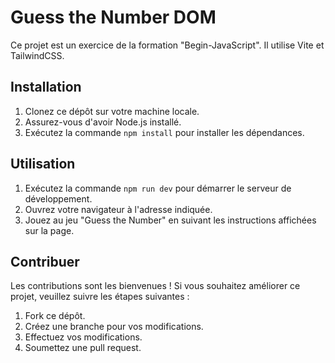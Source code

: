 # Guess the Number DOM

Ce projet est un exercice de la formation "Begin-JavaScript". Il utilise Vite et TailwindCSS.

## Installation

1. Clonez ce dépôt sur votre machine locale.
2. Assurez-vous d'avoir Node.js installé.
3. Exécutez la commande `npm install` pour installer les dépendances.

## Utilisation

1. Exécutez la commande `npm run dev` pour démarrer le serveur de développement.
2. Ouvrez votre navigateur à l'adresse indiquée.
3. Jouez au jeu "Guess the Number" en suivant les instructions affichées sur la page.

## Contribuer

Les contributions sont les bienvenues ! Si vous souhaitez améliorer ce projet, veuillez suivre les étapes suivantes :

1. Fork ce dépôt.
2. Créez une branche pour vos modifications.
3. Effectuez vos modifications.
4. Soumettez une pull request.
